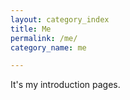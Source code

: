 ```yaml
---
layout: category_index
title: Me
permalink: /me/
category_name: me

---
```


It's my introduction pages.